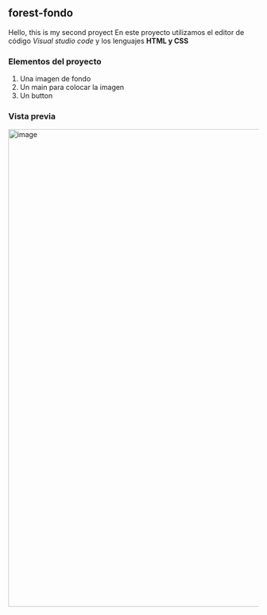 ## forest-fondo
Hello, this is my second proyect 
En este proyecto utilizamos el editor de código *Visual studio code* y los lenguajes **HTML y CSS**

### Elementos del proyecto
<ol>
  <li>Una imagen de fondo</li>
  <li>Un main para colocar la imagen </li>
  <li>Un button </li>
</ol>

### Vista previa
<img width="959" alt="image" src="https://github.com/Gabriela1213/forest-/assets/151886321/aa7bc5a5-454f-45a8-a97c-97de11a27345">



